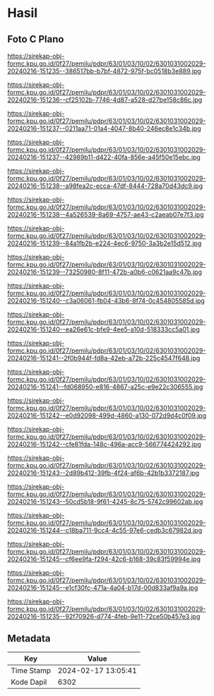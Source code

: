 # Hasil

## Foto C Plano

https://sirekap-obj-formc.kpu.go.id/0f27/pemilu/pdpr/63/01/03/10/02/6301031002029-20240216-151235--386517bb-b7bf-4872-975f-bc0518b3e889.jpg

https://sirekap-obj-formc.kpu.go.id/0f27/pemilu/pdpr/63/01/03/10/02/6301031002029-20240216-151236--cf25102b-7746-4d87-a528-d27be158c86c.jpg

https://sirekap-obj-formc.kpu.go.id/0f27/pemilu/pdpr/63/01/03/10/02/6301031002029-20240216-151237--0211aa71-01a4-4047-8b40-246ec8e1c34b.jpg

https://sirekap-obj-formc.kpu.go.id/0f27/pemilu/pdpr/63/01/03/10/02/6301031002029-20240216-151237--42989b11-d422-40fa-856e-a45f50e15ebc.jpg

https://sirekap-obj-formc.kpu.go.id/0f27/pemilu/pdpr/63/01/03/10/02/6301031002029-20240216-151238--a98fea2c-ecca-47df-8444-728a70d43dc9.jpg

https://sirekap-obj-formc.kpu.go.id/0f27/pemilu/pdpr/63/01/03/10/02/6301031002029-20240216-151238--4a526539-8a69-4757-ae43-c2aeab07e7f3.jpg

https://sirekap-obj-formc.kpu.go.id/0f27/pemilu/pdpr/63/01/03/10/02/6301031002029-20240216-151239--84a1fb2b-e224-4ec6-9750-3a3b2e15d512.jpg

https://sirekap-obj-formc.kpu.go.id/0f27/pemilu/pdpr/63/01/03/10/02/6301031002029-20240216-151239--73250980-8f11-472b-a0b6-c0621aa9c47b.jpg

https://sirekap-obj-formc.kpu.go.id/0f27/pemilu/pdpr/63/01/03/10/02/6301031002029-20240216-151240--c3a06061-fb04-43b6-8f74-0c454805585d.jpg

https://sirekap-obj-formc.kpu.go.id/0f27/pemilu/pdpr/63/01/03/10/02/6301031002029-20240216-151240--ea26e61c-bfe9-4ee5-a10d-518333cc5a01.jpg

https://sirekap-obj-formc.kpu.go.id/0f27/pemilu/pdpr/63/01/03/10/02/6301031002029-20240216-151241--2f0b944f-fd8a-42eb-a72b-225c4547f648.jpg

https://sirekap-obj-formc.kpu.go.id/0f27/pemilu/pdpr/63/01/03/10/02/6301031002029-20240216-151241--fd068950-e816-4867-a25c-e9e22c306555.jpg

https://sirekap-obj-formc.kpu.go.id/0f27/pemilu/pdpr/63/01/03/10/02/6301031002029-20240216-151242--e0d92098-499d-4860-a130-072d9d4c0f09.jpg

https://sirekap-obj-formc.kpu.go.id/0f27/pemilu/pdpr/63/01/03/10/02/6301031002029-20240216-151242--cfe81fda-148c-496a-acc9-566774424292.jpg

https://sirekap-obj-formc.kpu.go.id/0f27/pemilu/pdpr/63/01/03/10/02/6301031002029-20240216-151243--2d89b412-39fb-4f24-af6b-42b1b3372187.jpg

https://sirekap-obj-formc.kpu.go.id/0f27/pemilu/pdpr/63/01/03/10/02/6301031002029-20240216-151243--50cd5b18-9f61-4245-8c75-5742c99602ab.jpg

https://sirekap-obj-formc.kpu.go.id/0f27/pemilu/pdpr/63/01/03/10/02/6301031002029-20240216-151244--c18ba711-9cc4-4c55-97e6-cedb3c67982d.jpg

https://sirekap-obj-formc.kpu.go.id/0f27/pemilu/pdpr/63/01/03/10/02/6301031002029-20240216-151245--cf6ee9fa-f294-42c6-b168-39c83f59994e.jpg

https://sirekap-obj-formc.kpu.go.id/0f27/pemilu/pdpr/63/01/03/10/02/6301031002029-20240216-151245--e1cf30fc-471a-4a04-b17d-00d833af9a9a.jpg

https://sirekap-obj-formc.kpu.go.id/0f27/pemilu/pdpr/63/01/03/10/02/6301031002029-20240216-151235--92f70926-d774-4feb-9e11-72ce50b457e3.jpg


## Metadata

| Key        | Value               |
| ---------- | ------------------- |
| Time Stamp | 2024-02-17 13:05:41 |
| Kode Dapil | 6302                |



